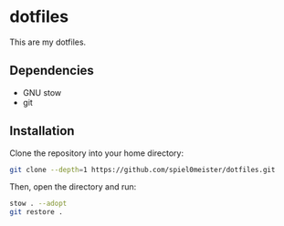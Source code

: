 # dotfiles

This are my dotfiles.

## Dependencies

- GNU stow
- git

## Installation

Clone the repository into your home directory:
```bash
git clone --depth=1 https://github.com/spiel0meister/dotfiles.git
```

Then, open the directory and run:
```bash
stow . --adopt
git restore .
```
